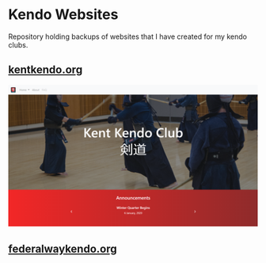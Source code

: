 # Kendo Websites
Repository holding backups of websites that I have created for my kendo clubs.

## [kentkendo.org](http://kentkendo.org)
![Kent Home](kentkendo/kenthome.png)

## [federalwaykendo.org](http://federalwaykendo.org)
